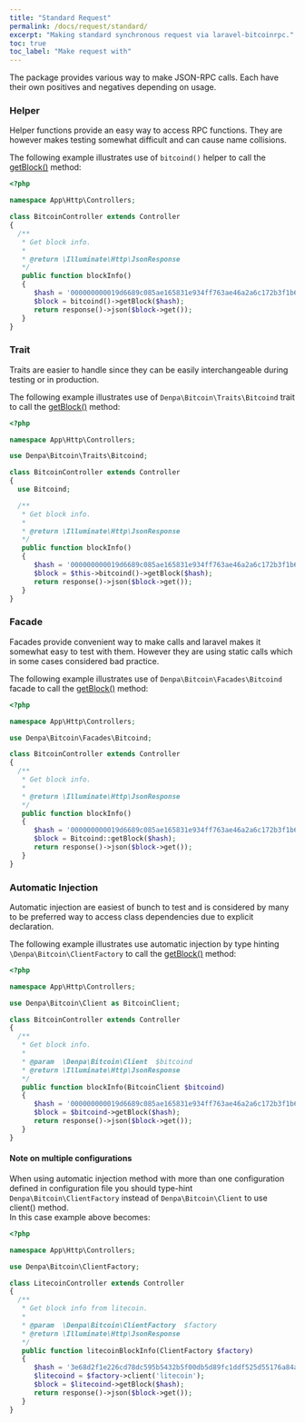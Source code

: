 ```yaml
---
title: "Standard Request"
permalink: /docs/request/standard/
excerpt: "Making standard synchronous request via laravel-bitcoinrpc."
toc: true
toc_label: "Make request with"
---
```

The package provides various way to make JSON-RPC calls.
Each have their own positives and negatives depending on usage.

### Helper
Helper functions provide an easy way to access RPC functions.
They are however makes testing somewhat difficult and can cause name collisions.

The following example illustrates use of `bitcoind()` helper to call the [getBlock()](https://bitcoin.org/en/developer-reference#getblock) method:
```php
<?php

namespace App\Http\Controllers;

class BitcoinController extends Controller
{
  /**
   * Get block info.
   *
   * @return \Illuminate\Http\JsonResponse
   */
   public function blockInfo()
   {
      $hash = '000000000019d6689c085ae165831e934ff763ae46a2a6c172b3f1b60a8ce26f';
      $block = bitcoind()->getBlock($hash);
      return response()->json($block->get());
   }
}
```

### Trait
Traits are easier to handle since they can be easily interchangeable during testing or in production.

The following example illustrates use of `Denpa\Bitcoin\Traits\Bitcoind` trait to call the [getBlock()](https://bitcoin.org/en/developer-reference#getblock) method:
```php
<?php

namespace App\Http\Controllers;

use Denpa\Bitcoin\Traits\Bitcoind;

class BitcoinController extends Controller
{
  use Bitcoind;

  /**
   * Get block info.
   *
   * @return \Illuminate\Http\JsonResponse
   */
   public function blockInfo()
   {
      $hash = '000000000019d6689c085ae165831e934ff763ae46a2a6c172b3f1b60a8ce26f';
      $block = $this->bitcoind()->getBlock($hash);
      return response()->json($block->get());
   }
}
```

### Facade
Facades provide convenient way to make calls and laravel makes it somewhat easy to test with them.
However they are using static calls which in some cases considered bad practice.

The following example illustrates use of `Denpa\Bitcoin\Facades\Bitcoind` facade to call the [getBlock()](https://bitcoin.org/en/developer-reference#getblock) method:
```php
<?php

namespace App\Http\Controllers;

use Denpa\Bitcoin\Facades\Bitcoind;

class BitcoinController extends Controller
{
  /**
   * Get block info.
   *
   * @return \Illuminate\Http\JsonResponse
   */
   public function blockInfo()
   {
      $hash = '000000000019d6689c085ae165831e934ff763ae46a2a6c172b3f1b60a8ce26f';
      $block = Bitcoind::getBlock($hash);
      return response()->json($block->get());
   }
}
```

### Automatic Injection
Automatic injection are easiest of bunch to test and is considered by many to be preferred way to access class dependencies due to explicit declaration.

The following example illustrates use automatic injection by type hinting `\Denpa\Bitcoin\ClientFactory` to call the [getBlock()](https://bitcoin.org/en/developer-reference#getblock) method:
```php
<?php

namespace App\Http\Controllers;

use Denpa\Bitcoin\Client as BitcoinClient;

class BitcoinController extends Controller
{
  /**
   * Get block info.
   *
   * @param  \Denpa\Bitcoin\Client  $bitcoind
   * @return \Illuminate\Http\JsonResponse
   */
   public function blockInfo(BitcoinClient $bitcoind)
   {
      $hash = '000000000019d6689c085ae165831e934ff763ae46a2a6c172b3f1b60a8ce26f';
      $block = $bitcoind->getBlock($hash);
      return response()->json($block->get());
   }
}
```

#### Note on multiple configurations
When using automatic injection method with more than one configuration defined in configuration file
you should type-hint `Denpa\Bitcoin\ClientFactory` instead of `Denpa\Bitcoin\Client` to use
client() method.  
In this case example above becomes:
```php
<?php

namespace App\Http\Controllers;

use Denpa\Bitcoin\ClientFactory;

class LitecoinController extends Controller
{
  /**
   * Get block info from litecoin.
   *
   * @param  \Denpa\Bitcoin\ClientFactory  $factory
   * @return \Illuminate\Http\JsonResponse
   */
   public function litecoinBlockInfo(ClientFactory $factory)
   {
      $hash = '3e68d2f1e226cd78dc595b5432b5f00db5d89fc1ddf525d55176a84af65fa0b0';
      $litecoind = $factory->client('litecoin');
      $block = $litecoind->getBlock($hash);
      return response()->json($block->get());
   }
}
```

